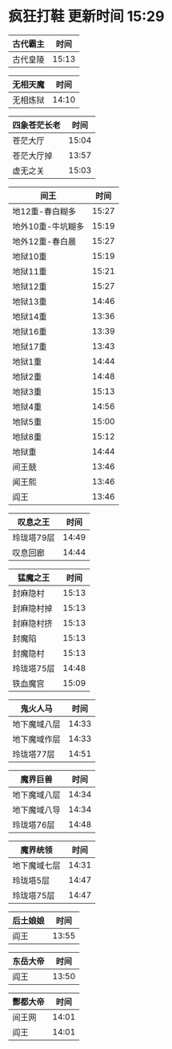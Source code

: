 # 疯狂打鞋 更新时间 15:29

| 古代霸主   | 时间    |
|--------|-------|
| 古代皇陵 | 15:13 |

| 无相天魔   | 时间    |
|--------|-------|
| 无相炼狱 | 14:10 |

| 四象苍茫长老   | 时间    |
|--------|-------|
| 苍茫大厅 | 15:04 |
| 苍茫大厅掉 | 13:57 |
| 虚无之关 | 15:03 |

| 间王   | 时间    |
|--------|-------|
| 地12重-春白糊多 | 15:27 |
| 地外10重-牛坑糊多 | 15:19 |
| 地外12重-春白晨 | 15:27 |
| 地狱10重 | 15:19 |
| 地狱11重 | 15:21 |
| 地狱12重 | 15:27 |
| 地狱13重 | 14:46 |
| 地狱14重 | 13:36 |
| 地狱16重 | 13:39 |
| 地狱17重 | 13:43 |
| 地狱1重 | 14:44 |
| 地狱2重 | 14:48 |
| 地狱3重 | 15:13 |
| 地狱4重 | 14:56 |
| 地狱5重 | 15:00 |
| 地狱8重 | 15:12 |
| 地狱重 | 14:44 |
| 间王兢 | 13:46 |
| 闻王熙 | 13:46 |
| 阎王 | 13:46 |

| 叹息之王   | 时间    |
|--------|-------|
| 玲珑塔79层 | 14:49 |
| 叹息回廊 | 14:44 |

| 猛魔之王   | 时间    |
|--------|-------|
| 封麻隐村 | 15:13 |
| 封麻隐村掉 | 15:13 |
| 封麻隐村挤 | 15:13 |
| 封魔陷 | 15:13 |
| 封魔隐村 | 15:13 |
| 玲珑塔75层 | 14:48 |
| 铁血魔宫 | 15:09 |

| 鬼火人马   | 时间    |
|--------|-------|
| 地下魔域八层 | 14:33 |
| 地下魔域作层 | 14:33 |
| 玲珑塔77层 | 14:51 |

| 魔界巨兽   | 时间    |
|--------|-------|
| 地下魔域八层 | 14:34 |
| 地下魔域八导 | 14:34 |
| 玲珑塔76层 | 14:48 |

| 魔界统领   | 时间    |
|--------|-------|
| 地下魔域七层 | 14:31 |
| 玲珑塔5层 | 14:47 |
| 玲珑塔75层 | 14:47 |

| 后土娘娘   | 时间    |
|--------|-------|
| 阎王 | 13:55 |

| 东岳大帝   | 时间    |
|--------|-------|
| 阎王 | 13:50 |

| 酆都大帝   | 时间    |
|--------|-------|
| 间王网 | 14:01 |
| 阎王 | 14:01 |